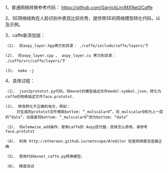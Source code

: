 
1、普通网络转换参考代码：  https://github.com/GarrickLin/MXNet2Caffe


2、SE网络结构在人脸识别中表现比较优秀，提供带SE的网络模型转化代码，以及示例。


3、caffe新添加层：

    （1）、 将axpy_layer.hpp拷贝到目录： ./caffe/include/caffe/layers/下

    (2)、 将axpy_layer.cpp 、 axpy_layer.cu 拷贝到目录： ./caffe/src/caffe/layers/下
    
    (3)、 make -j

4、具体过程：

    （1）、 json2prototxt.py代码，将mxnet的模型描述文件model-symbol.json，转化为caffe的网络描述文件face.prototxt.
    
    (2)、 修改转化不正确的地方，例如：
         对生成的prototxt文件搜索bottom: “_mulscalar0”，将_mulscalar0改为上一层的”data”，也就是将bottom: “_mulscalar0”改为bottom: “data”
         
    （3）、 将elemwise_add操作，使用caffe的 Axpy层代替，具体怎么修改，请参考face.prototxt
    
    （4）、 利用 http://ethereon.github.io/netscope/#/editor 检查网络是否连接正确
    
    （5）、 使用代码mxnet_caffe.py转换模型。
    
    （6）、 精度测试
